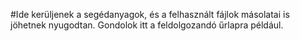 #Ide kerüljenek a segédanyagok, és a felhasznált fájlok másolatai is jöhetnek nyugodtan. Gondolok itt a feldolgozandó űrlapra például.
